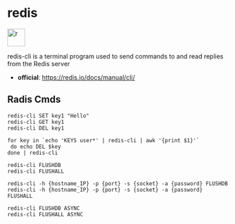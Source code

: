 
# redis
<p align="left">
    <a href="https://redis.io/" target="_blank"> <img src="https://cdn.iconscout.com/icon/free/png-256/redis-83994.png" alt="r" width="40" height="40" /> </a>
</p>














redis-cli is a terminal program used to send commands to and read replies from the Redis server
 -  **official**: https://redis.io/docs/manual/cli/


## Radis Cmds
```
redis-cli SET key1 "Hello"
redis-cli GET key1
redis-cli DEL key1

for key in `echo 'KEYS user*' | redis-cli | awk '{print $1}'`
 do echo DEL $key
done | redis-cli

redis-cli FLUSHDB
redis-cli FLUSHALL

redis-cli -h {hostname_IP} -p {port} -s {socket} -a {password} FLUSHDB
redis-cli -h {hostname_IP} -p {port} -s {socket} -a {password} FLUSHALL

redis-cli FLUSHDB ASYNC
redis-cli FLUSHALL ASYNC
```
